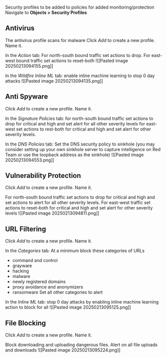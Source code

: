 Security profiles to be added to policies for added monitoring/protection
Navigate to **Objects > Security Profiles**
## Antivirus
The antivirus profile scans for malware
Click *Add* to create a new profile. Name it.

In the *Action* tab:
For north-south bound traffic set actions to drop. 
For east-west bound traffic set actions to reset-both
![[Pasted image 20250213094155.png]]

In the *Wildfire Inline ML* tab:
enable inline machine learning to stop 0 day attacks
![[Pasted image 20250213094135.png]]

## Anti Spyware
Click *Add* to create a new profile. Name it.

In the *Signature Policies* tab:
for north-south bound traffic set actions to drop for critical and high and set alert for all other severity levels
for east-west set actions to rest-both for critical and high and set alert for other severity levels. 

In the *DNS Policies* tab:
Set the DNS security policy to sinkhole (you may consider setting up your own sinkhole server to capture intelligence on Red Team or use the loopback address as the sinkhole)
![[Pasted image 20250213094553.png]]

## Vulnerability Protection
Click *Add* to create a new profile. Name it.

For north-south bound traffic set actions to drop for critical and high and set actions to alert for all other severity levels.
For east-west traffic set actions to reset-both for critical and high and set alert for other severity levels
![[Pasted image 20250213094811.png]]

## URL Filtering
Click *Add* to create a new profile. Name it.

In the *Categories* tab:
At a minimum block these categories of URLs
- command and control
- grayware
- hacking
- malware
- newly registered domains
- proxy avoidance and anonymizers
- ransomware
Set all other categories to alert

In the *Inline ML* tab:
stop 0 day attacks by enabling inline machine learning action to block for all
![[Pasted image 20250213095125.png]]

## File Blocking
Click *Add* to create a new profile. Name it.

Block downloading and uploading dangerous files.
Alert on all file uploads and downloads
![[Pasted image 20250213095224.png]]




